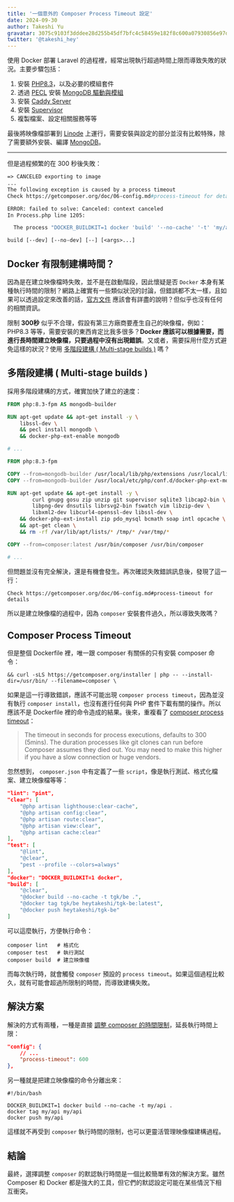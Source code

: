 ```yaml
---
title: '一個意外的 Composer Process Timeout 設定'
date: 2024-09-30
author: Takeshi Yu
gravatar: 3075c9103f3dddee28d255b45df7bfc4c58459e182f8c600a07930856e97dc39
twitter: '@takeshi_hey'
---
```


使用 Docker 部署 Laravel 的過程裡，經常出現執行超過時間上限而導致失敗的狀況。主要步驟包括：

1. 安裝 [PHP8.3](https://www.php.net/releases/8.3/en.php)，以及必要的模組套件
2. 透過 [PECL](https://pecl.php.net) 安裝 [MongoDB 驅動與模組](https://www.mongodb.com/docs/drivers/php-drivers/)
3. 安裝 [Caddy Server](https://caddyserver.com)
4. 安裝 [Supervisor](http://supervisord.org)
5. 複製檔案、設定相關服務等等

最後將映像檔部署到 [Linode](https://www.linode.com) 上運行，需要安裝與設定的部分並沒有比較特殊，除了需要額外安裝、編譯 [MongoDB](https://www.mongodb.com/)。

---

但是過程頻繁的在 300 秒後失敗：

```dockerfile
=> CANCELED exporting to image                                                                                       37.6s
...
The following exception is caused by a process timeout
Check https://getcomposer.org/doc/06-config.md#process-timeout for details

ERROR: failed to solve: Canceled: context canceled
In Process.php line 1205:

  The process "DOCKER_BUILDKIT=1 docker 'build' '--no-cache' '-t' 'my/api' '.'" exceeded the timeout of 300 seconds.

build [--dev] [--no-dev] [--] [<args>...]
```

## Docker 有限制建構時間？

因為是在建立映像檔時失敗，並不是在啟動階段，因此懷疑是否 `Docker` 本身有某種執行時間的限制？網路上確實有一些類似狀況的討論，但錯誤都不太一樣，且如果可以透過設定來改善的話，[官方文件](https://docs.docker.com/get-started/) 應該會有詳盡的說明？但似乎也沒有任何的相關資訊。

限制 **300秒** 似乎不合理，假設有第三方廠商要產生自己的映像檔，例如：PHP8.3 等等，需要安裝的東西肯定比我多很多？**Docker 應該可以根據需要，而進行長時間建立映像檔，只要過程中沒有出現錯誤**。又或者，需要採用什麼方式避免這樣的狀況？使用 [多階段建構 ( Multi-stage builds )](https://docs.docker.com/build/building/multi-stage/) 嗎 ?

## 多階段建構 ( Multi-stage builds )

採用多階段建構的方式，確實加快了建立的速度：

```dockerfile
FROM php:8.3-fpm AS mongodb-builder

RUN apt-get update && apt-get install -y \
    libssl-dev \
    && pecl install mongodb \
    && docker-php-ext-enable mongodb

# ...

FROM php:8.3-fpm

COPY --from=mongodb-builder /usr/local/lib/php/extensions /usr/local/lib/php/extensions
COPY --from=mongodb-builder /usr/local/etc/php/conf.d/docker-php-ext-mongodb.ini /usr/local/etc/php/conf.d/

RUN apt-get update && apt-get install -y \
        curl gnupg gosu zip unzip git supervisor sqlite3 libcap2-bin \
        libpng-dev dnsutils librsvg2-bin fswatch vim libzip-dev \
        libxml2-dev libcurl4-openssl-dev libssl-dev \
    && docker-php-ext-install zip pdo_mysql bcmath soap intl opcache \
    && apt-get clean \
    && rm -rf /var/lib/apt/lists/* /tmp/* /var/tmp/*

COPY --from=composer:latest /usr/bin/composer /usr/bin/composer

# ...
```

但問題並沒有完全解決，還是有機會發生。再次確認失敗錯誤訊息後，發現了這一行：

```shell
Check https://getcomposer.org/doc/06-config.md#process-timeout for details
```

所以是建立映像檔的過程中，因為 `composer` 安裝套件過久，所以導致失敗嗎？

## Composer Process Timeout

但是整個 Dockerfile 裡，唯一跟 composer 有關係的只有安裝 composer 命令：

```shell
&& curl -sLS https://getcomposer.org/installer | php -- --install-dir=/usr/bin/ --filename=composer \
```

如果是這一行導致錯誤，應該不可能出現 `composer process timeout`，因為並沒有執行 `composer install`，也沒有進行任何與 PHP 套件下載有關的操作。所以應該不是 Dockerfile 裡的命令造成的結果。後來，重複看了 [composer process timeout](https://getcomposer.org/doc/06-config.md#process-timeout)：

> The timeout in seconds for process executions, defaults to 300 (5mins). The duration processes like git clones can run before Composer assumes they died out. You may need to make this higher if you have a slow connection or huge vendors.

忽然想到， `composer.json` 中有定義了一些 `script`，像是執行測試、格式化檔案、建立映像檔等等：

```json
"lint": "pint",
"clear": [
    "@php artisan lighthouse:clear-cache",
    "@php artisan config:clear",
    "@php artisan route:clear",
    "@php artisan view:clear",
    "@php artisan cache:clear"
],
"test": [
    "@lint",
    "@clear",
    "pest --profile --colors=always"
],
"docker": "DOCKER_BUILDKIT=1 docker",
"build": [
    "@clear",
    "@docker build --no-cache -t tgk/be .",
    "@docker tag tgk/be heytakeshi/tgk-be:latest",
    "@docker push heytakeshi/tgk-be"
]
```

可以這麼執行，方便執行命令：

```shell
composer lint   # 格式化
composer test   # 執行測試
composer build  # 建立映像檔
```

而每次執行時，就會觸發 `composer` 預設的 `process timeout`。如果這個過程比較久，就有可能會超過所限制的時間，而導致建構失敗。

## 解決方案

解決的方式有兩種，一種是直接 [調整 composer 的時間限制](https://getcomposer.org/doc/articles/scripts.md#managing-the-process-timeout)，延長執行時間上限：

```json
"config": {
    // ...
    "process-timeout": 600
},
```
另一種就是把建立映像檔的命令分離出來：

```shell
#!/bin/bash

DOCKER_BUILDKIT=1 docker build --no-cache -t my/api .
docker tag my/api my/api
docker push my/api
```

這樣就不再受到 `composer` 執行時間的限制，也可以更靈活管理映像檔建構過程。

## 結論

最終，選擇調整 `composer` 的默認執行時間是一個比較簡單有效的解決方案。雖然 Composer 和 Docker 都是強大的工具，但它們的默認設定可能在某些情況下相互衝突。
